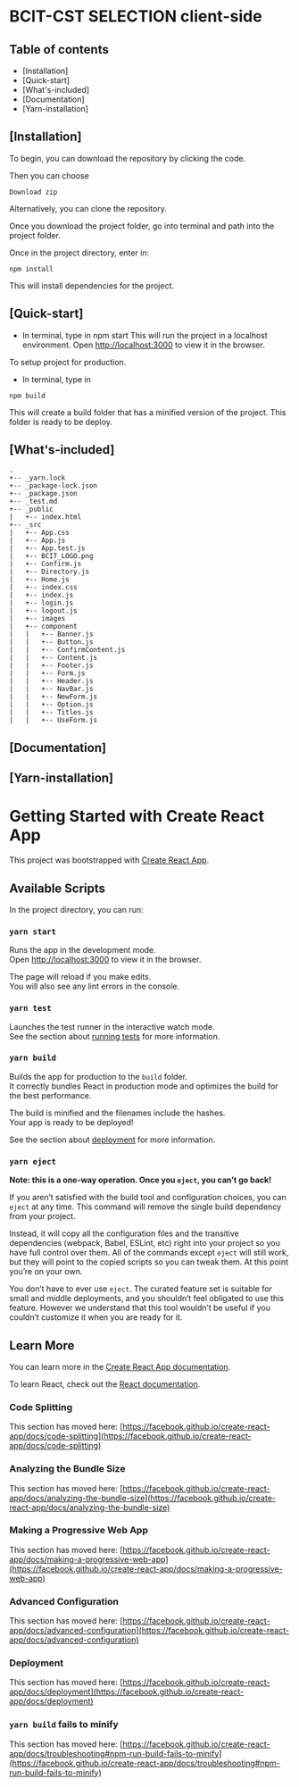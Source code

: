 # BCIT-CST SELECTION client-side

## Table of contents

- [Installation]
- [Quick-start]
- [What's-included]
- [Documentation]
- [Yarn-installation]


## [Installation]

To begin, you can download the repository by clicking the code.

Then you can choose

```
Download zip
```

Alternatively, you can clone the repository.

Once you download the project folder, go into terminal and path into the project folder.

Once in the project directory, enter in:
```
npm install
```
This will install dependencies for the project.

## [Quick-start]

- In terminal, type in npm start
This will run the project in a localhost environment. Open [http://localhost:3000](http://localhost:3000) to view it in the browser.

To setup project for production.
- In terminal, type in 
```
npm build
```
This will create a build folder that has a minified version of the project. This folder is ready to be deploy.

## [What's-included]

```
.
+-- _yarn.lock
+-- _package-lock.json
+-- _package.json
+-- _test.md
+-- _public
|   +-- index.html
+-- _src
|   +-- App.css
|   +-- App.js
|   +-- App.test.js
|   +-- BCIT_LOGO.png
|   +-- Confirm.js
|   +-- Directory.js
|   +-- Home.js
|   +-- index.css
|   +-- index.js
|   +-- login.js
|   +-- logout.js
|   +-- images
|   +-- component
|   |   +-- Banner.js
|   |   +-- Button.js
|   |   +-- ConfirmContent.js
|   |   +-- Content.js
|   |   +-- Footer.js
|   |   +-- Form.js
|   |   +-- Header.js
|   |   +-- NavBar.js
|   |   +-- NewForm.js
|   |   +-- Option.js
|   |   +-- Titles.js
|   |   +-- UseForm.js
```

## [Documentation]



## [Yarn-installation]

# Getting Started with Create React App

This project was bootstrapped with [Create React App](https://github.com/facebook/create-react-app).

## Available Scripts

In the project directory, you can run:

### `yarn start`

Runs the app in the development mode.\
Open [http://localhost:3000](http://localhost:3000) to view it in the browser.

The page will reload if you make edits.\
You will also see any lint errors in the console.

### `yarn test`

Launches the test runner in the interactive watch mode.\
See the section about [running tests](https://facebook.github.io/create-react-app/docs/running-tests) for more information.

### `yarn build`

Builds the app for production to the `build` folder.\
It correctly bundles React in production mode and optimizes the build for the best performance.

The build is minified and the filenames include the hashes.\
Your app is ready to be deployed!

See the section about [deployment](https://facebook.github.io/create-react-app/docs/deployment) for more information.

### `yarn eject`

**Note: this is a one-way operation. Once you `eject`, you can’t go back!**

If you aren’t satisfied with the build tool and configuration choices, you can `eject` at any time. This command will remove the single build dependency from your project.

Instead, it will copy all the configuration files and the transitive dependencies (webpack, Babel, ESLint, etc) right into your project so you have full control over them. All of the commands except `eject` will still work, but they will point to the copied scripts so you can tweak them. At this point you’re on your own.

You don’t have to ever use `eject`. The curated feature set is suitable for small and middle deployments, and you shouldn’t feel obligated to use this feature. However we understand that this tool wouldn’t be useful if you couldn’t customize it when you are ready for it.

## Learn More

You can learn more in the [Create React App documentation](https://facebook.github.io/create-react-app/docs/getting-started).

To learn React, check out the [React documentation](https://reactjs.org/).

### Code Splitting

This section has moved here: [https://facebook.github.io/create-react-app/docs/code-splitting](https://facebook.github.io/create-react-app/docs/code-splitting)

### Analyzing the Bundle Size

This section has moved here: [https://facebook.github.io/create-react-app/docs/analyzing-the-bundle-size](https://facebook.github.io/create-react-app/docs/analyzing-the-bundle-size)

### Making a Progressive Web App

This section has moved here: [https://facebook.github.io/create-react-app/docs/making-a-progressive-web-app](https://facebook.github.io/create-react-app/docs/making-a-progressive-web-app)

### Advanced Configuration

This section has moved here: [https://facebook.github.io/create-react-app/docs/advanced-configuration](https://facebook.github.io/create-react-app/docs/advanced-configuration)

### Deployment

This section has moved here: [https://facebook.github.io/create-react-app/docs/deployment](https://facebook.github.io/create-react-app/docs/deployment)

### `yarn build` fails to minify

This section has moved here: [https://facebook.github.io/create-react-app/docs/troubleshooting#npm-run-build-fails-to-minify](https://facebook.github.io/create-react-app/docs/troubleshooting#npm-run-build-fails-to-minify)
